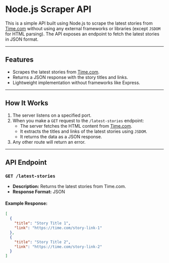 # Node.js Scraper API

This is a simple API built using Node.js to scrape the latest stories from [Time.com](https://time.com) without using any external frameworks or libraries (except `JSDOM` for HTML parsing). The API exposes an endpoint to fetch the latest stories in JSON format.

---

## Features

- Scrapes the latest stories from [Time.com](https://time.com).
- Returns a JSON response with the story titles and links.
- Lightweight implementation without frameworks like Express.

---

## How It Works

1. The server listens on a specified port.
2. When you make a `GET` request to the `/latest-stories` endpoint:
   - The server fetches the HTML content from [Time.com](https://time.com).
   - It extracts the titles and links of the latest stories using `JSDOM`.
   - It returns the data as a JSON response.
3. Any other route will return an error.

---

## API Endpoint

### `GET /latest-stories`

- **Description:** Returns the latest stories from Time.com.
- **Response Format:** JSON

#### Example Response:
```json
[
  {
    "title": "Story Title 1",
    "link": "https://time.com/story-link-1"
  },
  {
    "title": "Story Title 2",
    "link": "https://time.com/story-link-2"
  }
]
